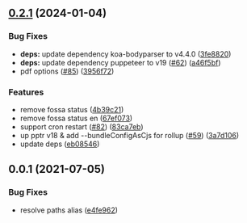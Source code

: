 ## [0.2.1](https://github.com/pdsuwwz/playwright-server/compare/v0.3.0...v0.2.1) (2024-01-04)


### Bug Fixes

* **deps:** update dependency koa-bodyparser to v4.4.0 ([3fe8820](https://github.com/pdsuwwz/playwright-server/commit/3fe88205735381a709a82572eb0e781d2c5093a8))
* **deps:** update dependency puppeteer to v19 ([#62](https://github.com/pdsuwwz/playwright-server/issues/62)) ([a46f5bf](https://github.com/pdsuwwz/playwright-server/commit/a46f5bfa48656d9243da28458435debfb4bb9717))
* pdf options ([#85](https://github.com/pdsuwwz/playwright-server/issues/85)) ([3956f72](https://github.com/pdsuwwz/playwright-server/commit/3956f7251747708be6ecc4e3ddc504b374ad93a0))


### Features

* remove fossa status ([4b39c21](https://github.com/pdsuwwz/playwright-server/commit/4b39c210797b0537e6985a98298352c6a2881f6f))
* remove fossa status en ([67ef073](https://github.com/pdsuwwz/playwright-server/commit/67ef073053b69fda861f9d486605e7752c8259a2))
* support cron restart ([#82](https://github.com/pdsuwwz/playwright-server/issues/82)) ([83ca7eb](https://github.com/pdsuwwz/playwright-server/commit/83ca7ebd1fdbbdac2063dfb1af573fadfc6d988c))
* up pptr v18 & add --bundleConfigAsCjs for rollup ([#59](https://github.com/pdsuwwz/playwright-server/issues/59)) ([3a7d106](https://github.com/pdsuwwz/playwright-server/commit/3a7d106c01193eb2c48986d924f0701b3c94711d))
* update deps ([eb08546](https://github.com/pdsuwwz/playwright-server/commit/eb08546f30b478af2c91233f9a44a7cb270c8f88))



## 0.0.1 (2021-07-05)


### Bug Fixes

* resolve paths alias ([e4fe962](https://github.com/pdsuwwz/puppeteer-server/commit/e4fe962851760d639bdc9ec997af390a55395afd))



